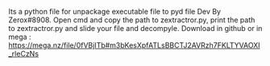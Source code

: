 Its a python file for unpackage executable file to pyd file Dev By Zerox#8908.
Open cmd and copy the path to zextractror.py, print the path to zextractror.py and slide your file and decompyle.
Download in github or in mega : https://mega.nz/file/0fVBjITb#m3bKesXpfATLsBBCTJ2AVRzh7FKLTYVAOXI_rleCzNs
